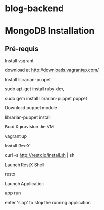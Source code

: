 blog-backend
============


MongoDB Installation
====================

Pré-requis
----------


Install vagrant

download at http://downloads.vagrantup.com/


Install librarian-puppet

 sudo apt-get install ruby-dev,

 sudo gem install librarian-puppet puppet

Download puppet module

 librarian-puppet install

Boot & provision the VM

 vagrant up

Install RestX

 curl -s http://restx.io/install.sh | sh


Launch RestX Shell

 restx

Launch Application

 app run

enter 'stop' to stop the running application
